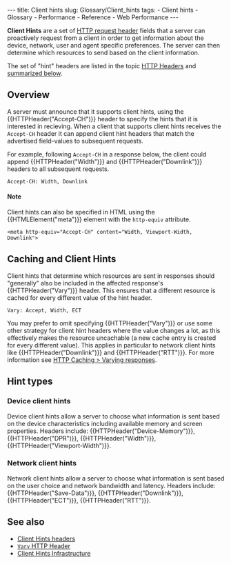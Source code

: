 --- title: Client hints slug: Glossary/Client_hints tags: - Client hints - Glossary - Performance - Reference - Web Performance ---

**Client Hints** are a set of [HTTP request header](/en-US/docs/Web/HTTP/Headers) fields that a server can proactively request from a client in order to get information about the device, network, user and agent specific preferences. The server can then determine which resources to send based on the client information.

The set of "hint" headers are listed in the topic [HTTP Headers](/en-US/docs/Web/HTTP/Headers#client_hints) and [summarized below](#hint_types).

## Overview

A server must announce that it supports client hints, using the {{HTTPHeader("Accept-CH")}} header to specify the hints that it is interested in recieving. When a client that supports client hints receives the `Accept-CH` header it can append client hint headers that match the advertised field-values to subsequent requests.

For example, following `Accept-CH` in a response below, the client could append {{HTTPHeader("Width")}} and {{HTTPHeader("Downlink")}} headers to all subsequent requests.

    Accept-CH: Width, Downlink

#### Note

Client hints can also be specified in HTML using the {{HTMLElement("meta")}} element with the `http-equiv` attribute.

    <meta http-equiv="Accept-CH" content="Width, Viewport-Width, Downlink">

## Caching and Client Hints

Client hints that determine which resources are sent in responses should "generally" also be included in the affected response's {{HTTPHeader("Vary")}} header. This ensures that a different resource is cached for every different value of the hint header.

    Vary: Accept, Width, ECT

You may prefer to omit specifying {{HTTPHeader("Vary")}} or use some other strategy for client hint headers where the value changes a lot, as this effectively makes the resource uncachable (a new cache entry is created for every different value). This applies in particular to network client hints like {{HTTPHeader("Downlink")}} and {{HTTPHeader("RTT")}}. For more information see [HTTP Caching &gt; Varying responses](/en-US/docs/Web/HTTP/Caching#varying_responses).

## Hint types

### Device client hints

Device client hints allow a server to choose what information is sent based on the device characteristics including available memory and screen properties. Headers include: {{HTTPHeader("Device-Memory")}}, {{HTTPHeader("DPR")}}, {{HTTPHeader("Width")}}, {{HTTPHeader("Viewport-Width")}}.

### Network client hints

Network client hints allow a server to choose what information is sent based on the user choice and network bandwidth and latency. Headers include: {{HTTPHeader("Save-Data")}}, {{HTTPHeader("Downlink")}}, {{HTTPHeader("ECT")}}, {{HTTPHeader("RTT")}}.

## See also

- [Client Hints headers](/en-US/docs/Web/HTTP/Headers#client_hints)
- [`Vary` HTTP Header](/en-US/docs/Web/HTTP/Headers/Vary)
- [Client Hints Infrastructure](https://wicg.github.io/client-hints-infrastructure/)
